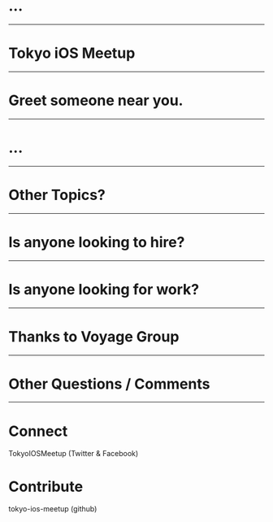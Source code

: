 # <speaker one> <presentation name>
# <speaker two> <presentation name>
# ...

---

# <MONTH> <YEAR> Tokyo iOS Meetup

---

# Greet someone near you.

---

# ...

---

# Other Topics?

---

# Is anyone looking to hire?

---

# Is anyone looking for work?

---

# Thanks to Voyage Group

---

# Other Questions / Comments

---


# Connect
TokyoIOSMeetup (Twitter & Facebook)


# Contribute
tokyo-ios-meetup (github)

